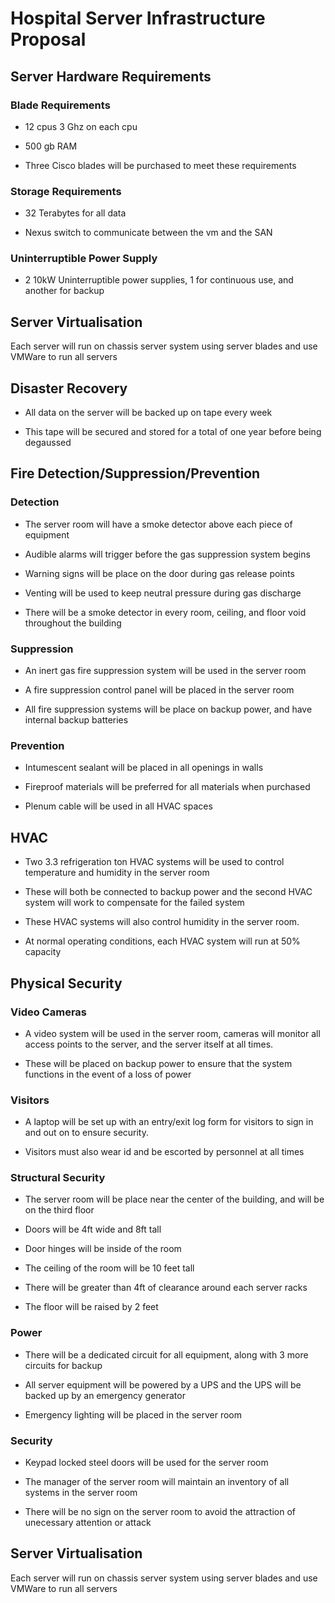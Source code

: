 # Hospital Server Infrastructure Proposal

Server Hardware Requirements
----------------------------

### Blade Requirements

- 12 cpus 3 Ghz on each cpu

- 500 gb RAM

- Three Cisco blades will be purchased to meet these requirements

### Storage Requirements

- 32 Terabytes for all data

- Nexus switch to communicate between the vm and the SAN

### Uninterruptible Power Supply

- 2 10kW Uninterruptible power supplies, 1 for continuous use, and another for backup
## Server Virtualisation

Each server will run on chassis server system using server blades and use VMWare to run
all servers
## Disaster Recovery

- All data on the server will be backed up on tape every week

- This tape will be secured and stored for a total of one year before being degaussed

Fire Detection/Suppression/Prevention
-------------------------------------

### Detection

- The server room will have a smoke detector above each piece of equipment

- Audible alarms will trigger before the gas suppression system begins

- Warning signs will be place on the door during gas release points

- Venting will be used to keep neutral pressure during gas discharge

- There will be a smoke detector in every room, ceiling, and floor void throughout the
  building


### Suppression

- An inert gas fire suppression system will be used in the server room

- A fire suppression control panel will be placed in the server room

- All fire suppression systems will be place on backup power, and have internal backup
  batteries

### Prevention

- Intumescent sealant will be placed in all openings in walls

- Fireproof materials will be preferred for all materials when purchased

- Plenum cable will be used in all HVAC spaces

HVAC
----

- Two 3.3 refrigeration ton HVAC systems will be used to control temperature and humidity
  in the server room

- These will both be connected to backup power and the second HVAC system will work to
  compensate for the failed system

- These HVAC systems will also control humidity in the server room.

- At normal operating conditions, each HVAC system will run at 50% capacity

Physical Security
-----------------

### Video Cameras

- A video system will be used in the server room, cameras will monitor all access points
  to the server, and the server itself at all times.

- These will be placed on backup power to ensure that the system functions in the event
  of a loss of power

### Visitors

- A laptop will be set up with an entry/exit log form for visitors to sign in and out on to
  ensure security.

- Visitors must also wear id and be escorted by personnel at all times

### Structural Security

- The server room will be place near the center of the building, and will be on the third
  floor

- Doors will be 4ft wide and 8ft tall

- Door hinges will be inside of the room

- The ceiling of the room will be 10 feet tall

- There will be greater than 4ft of clearance around each server racks

- The floor will be raised by 2 feet

### Power

- There will be a dedicated circuit for all equipment, along with 3 more circuits for
  backup

- All server equipment will be powered by a UPS and the UPS will be backed up by an
  emergency generator

- Emergency lighting will be placed in the server room


### Security

- Keypad locked steel doors will be used for the server room

- The manager of the server room will maintain an inventory of all systems in the server
  room

- There will be no sign on the server room to avoid the attraction of unecessary
  attention or attack





## Server Virtualisation

Each server will run on chassis server system using server blades and use VMWare to run
all servers
